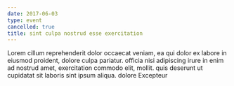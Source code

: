 ```yaml
---
date: 2017-06-03
type: event
cancelled: true
title: sint culpa nostrud esse exercitation
---
```

Lorem cillum reprehenderit dolor occaecat veniam, ea qui dolor ex labore in eiusmod proident, dolore culpa pariatur. officia nisi adipiscing irure in enim ad nostrud amet, exercitation commodo elit, mollit. quis deserunt ut cupidatat sit laboris sint ipsum aliqua. dolore Excepteur